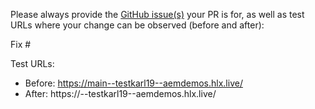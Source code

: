Please always provide the [GitHub issue(s)](../issues) your PR is for, as well as test URLs where your change can be observed (before and after):

Fix #<gh-issue-id>

Test URLs:
- Before: https://main--testkarl19--aemdemos.hlx.live/
- After: https://<branch>--testkarl19--aemdemos.hlx.live/

